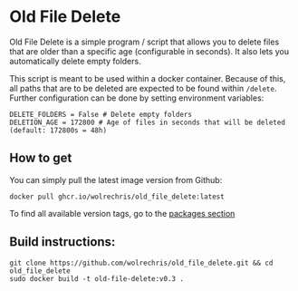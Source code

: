 # Old File Delete

Old File Delete is a simple program / script that allows you to delete files that are older than a specific age (configurable in seconds). It also lets you automatically delete empty folders.

This script is meant to be used within a docker container. Because of this, all paths that are to be deleted are expected to be found within `/delete`. Further configuration can be done by setting environment variables:

```
DELETE_FOLDERS = False # Delete empty folders
DELETION_AGE = 172800 # Age of files in seconds that will be deleted (default: 172800s = 48h)
```

## How to get

You can simply pull the latest image version from Github:

```
docker pull ghcr.io/wolrechris/old_file_delete:latest
```

To find all available version tags, go to the [packages section](https://github.com/wolrechris/old_file_delete/pkgs/container/old_file_delete/versions)

## Build instructions:

```
git clone https://github.com/wolrechris/old_file_delete.git && cd old_file_delete
sudo docker build -t old-file-delete:v0.3 .
```
